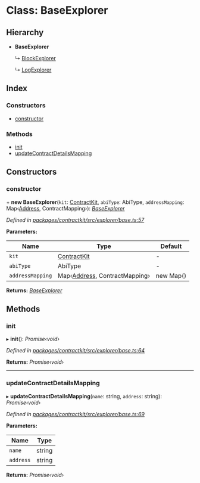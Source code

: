 # Class: BaseExplorer

## Hierarchy

* **BaseExplorer**

  ↳ [BlockExplorer](_explorer_block_explorer_.blockexplorer.md)

  ↳ [LogExplorer](_explorer_log_explorer_.logexplorer.md)

## Index

### Constructors

* [constructor](_explorer_base_.baseexplorer.md#constructor)

### Methods

* [init](_explorer_base_.baseexplorer.md#init)
* [updateContractDetailsMapping](_explorer_base_.baseexplorer.md#updatecontractdetailsmapping)

## Constructors

###  constructor

\+ **new BaseExplorer**(`kit`: [ContractKit](_kit_.contractkit.md), `abiType`: AbiType, `addressMapping`: Map‹[Address](../modules/_base_.md#address), ContractMapping›): *[BaseExplorer](_explorer_base_.baseexplorer.md)*

*Defined in [packages/contractkit/src/explorer/base.ts:57](https://github.com/celo-org/celo-monorepo/blob/master/packages/contractkit/src/explorer/base.ts#L57)*

**Parameters:**

Name | Type | Default |
------ | ------ | ------ |
`kit` | [ContractKit](_kit_.contractkit.md) | - |
`abiType` | AbiType | - |
`addressMapping` | Map‹[Address](../modules/_base_.md#address), ContractMapping› | new Map() |

**Returns:** *[BaseExplorer](_explorer_base_.baseexplorer.md)*

## Methods

###  init

▸ **init**(): *Promise‹void›*

*Defined in [packages/contractkit/src/explorer/base.ts:64](https://github.com/celo-org/celo-monorepo/blob/master/packages/contractkit/src/explorer/base.ts#L64)*

**Returns:** *Promise‹void›*

___

###  updateContractDetailsMapping

▸ **updateContractDetailsMapping**(`name`: string, `address`: string): *Promise‹void›*

*Defined in [packages/contractkit/src/explorer/base.ts:69](https://github.com/celo-org/celo-monorepo/blob/master/packages/contractkit/src/explorer/base.ts#L69)*

**Parameters:**

Name | Type |
------ | ------ |
`name` | string |
`address` | string |

**Returns:** *Promise‹void›*
